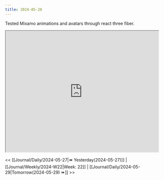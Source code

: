 ```yaml
---
title: 2024-05-28
---
```

Tested Mixamo animations and avatars through react three fiber.

<iframe src="https://olivermharris.co.uk/avatar-test/"  width="100%" height="400px"></iframe>


<< [[Journal/Daily/2024-05-27|⏪ Yesterday(2024-05-27)]] | [[Journal/Weekly/2024-W22|Week: 22]] | [[Journal/Daily/2024-05-29|Tomorrow(2024-05-29) ⏩]] >>
